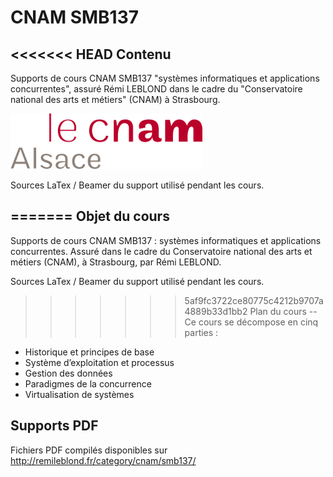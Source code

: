 CNAM SMB137
===========

<<<<<<< HEAD
Contenu
--
Supports de cours CNAM SMB137 "systèmes informatiques et applications concurrentes", assuré Rémi LEBLOND dans le cadre du "Conservatoire national des arts et métiers" (CNAM) à Strasbourg.

![Logo du CNAM](./illustration/leCnam.png)

Sources LaTex / Beamer du support utilisé pendant les cours.

=======
Objet du cours
--
Supports de cours CNAM SMB137 : systèmes informatiques et applications concurrentes.
Assuré dans le cadre du Conservatoire national des arts et métiers (CNAM), à Strasbourg, par Rémi LEBLOND.

Sources LaTex / Beamer du support utilisé pendant les cours.

>>>>>>> 5af9fc3722ce80775c4212b9707a4889b33d1bb2
Plan du cours
--
Ce cours se décompose en cinq parties :
- Historique et principes de base
- Système d’exploitation et processus
- Gestion des données
- Paradigmes de la concurrence
- Virtualisation de systèmes  

Supports PDF
--
Fichiers PDF compilés disponibles sur http://remileblond.fr/category/cnam/smb137/
